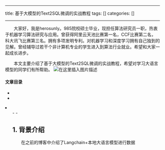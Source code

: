 
--- 
title:  基于大模型的Text2SQL微调的实战教程 
tags: []
categories: [] 

---
  大家好，我是herosunly。985院校硕士毕业，现担任算法研究员一职，热衷于机器学习算法研究与应用。曾获得阿里云天池比赛第一名，CCF比赛第二名，科大讯飞比赛第三名。拥有多项发明专利。对机器学习和深度学习拥有自己独到的见解。曾经辅导过若干个非计算机专业的学生进入到算法行业就业。希望和大家一起成长进步。

  本文主要介绍了基于大模型的Text2SQL微调的实战教程，希望对学习大语言模型的同学们有所帮助。 <img src="https://img-blog.csdnimg.cn/6a35b7858a5e4a5aab482557913945c6.png#pic_center" alt="在这里插入图片描述"> 

#### 文章目录

  - 
  - 
  <li>
   <ul>
    - 
    - 
   


## 1. 背景介绍

  在之前的博客中介绍了Langchain+本地大语言模型进行数据
